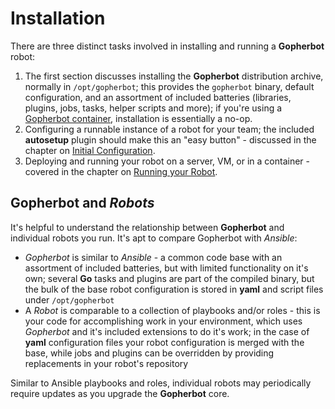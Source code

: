 # Installation

There are three distinct tasks involved in installing and running a **Gopherbot** robot:

1. The first section discusses installing the **Gopherbot** distribution archive, normally in `/opt/gopherbot`; this provides the `gopherbot` binary, default configuration, and an assortment of included batteries (libraries, plugins, jobs, tasks, helper scripts and more); if you're using a [Gopherbot container](https://github.com/orgs/lnxjedi/packages), installation is essentially a no-op.
1. Configuring a runnable instance of a robot for your team; the included **autosetup** plugin should make this an "easy button" - discussed in the chapter on [Initial Configuration](RobotInstall.md).
1. Deploying and running your robot on a server, VM, or in a container - covered in the chapter on [Running your Robot](RunRobot.md).

## **Gopherbot** and *Robots*

It's helpful to understand the relationship between **Gopherbot** and individual robots you run. It's apt to compare Gopherbot with *Ansible*:
* *Gopherbot* is similar to *Ansible* - a common code base with an assortment of included batteries, but with limited functionality on it's own; several **Go** tasks and plugins are part of the compiled binary, but the bulk of the base robot configuration is stored in **yaml** and script files under `/opt/gopherbot`
* A *Robot* is comparable to a collection of playbooks and/or roles - this is your code for accomplishing work in your environment, which uses *Gopherbot* and it's included extensions to do it's work; in the case of **yaml** configuration files your robot configuration is merged with the base, while jobs and plugins can be overridden by providing replacements in your robot's repository

Similar to Ansible playbooks and roles, individual robots may periodically require updates as you upgrade the **Gopherbot** core.
